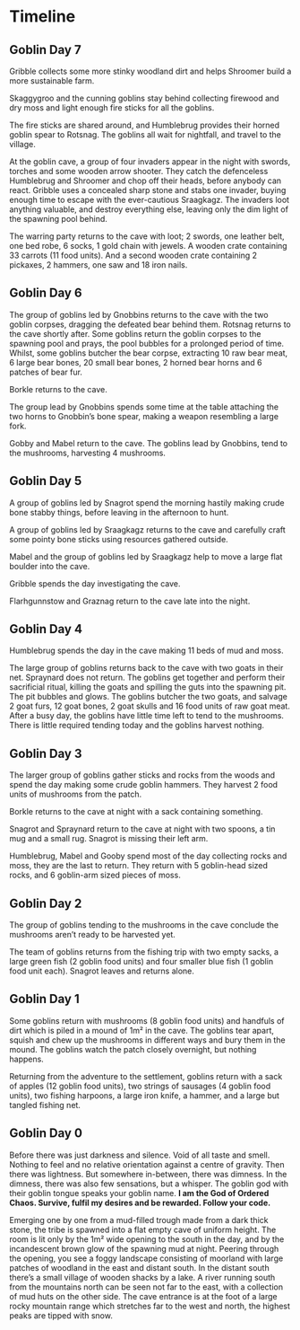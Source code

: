 # Timeline

## Goblin Day 7

Gribble collects some more stinky woodland dirt and helps Shroomer build a more sustainable farm.

Skaggygroo and the cunning goblins stay behind collecting firewood and dry moss and light enough fire sticks for all the goblins.

The fire sticks are shared around, and Humblebrug provides their horned goblin spear to Rotsnag. The goblins all wait for nightfall, and travel to the village.

At the goblin cave, a group of four invaders appear in the night with swords, torches and some wooden arrow shooter. They catch the defenceless Humblebrug and Shroomer and chop off their heads, before anybody can react. Gribble uses a concealed sharp stone and stabs one invader, buying enough time to escape with the ever-cautious Sraagkagz. The invaders loot anything valuable, and destroy everything else, leaving only the dim light of the spawning pool behind.

The warring party returns to the cave with loot; 2 swords, one leather belt, one bed robe, 6 socks, 1 gold chain with jewels. A wooden crate containing 33 carrots (11 food units). And a second wooden crate containing 2 pickaxes, 2 hammers, one saw and 18 iron nails.

## Goblin Day 6

The group of goblins led by Gnobbins returns to the cave with the two goblin corpses, dragging the defeated bear behind them. Rotsnag returns to the cave shortly after. Some goblins return the goblin corpses to the spawning pool and prays, the pool bubbles for a prolonged period of time.  Whilst, some goblins butcher the bear corpse, extracting 10 raw bear meat, 6 large bear bones, 20 small bear bones, 2 horned bear horns and 6 patches of bear fur.

Borkle returns to the cave.

The group lead by Gnobbins spends some time at the table attaching the two horns to Gnobbin’s bone spear, making a weapon resembling a large fork.

Gobby and Mabel return to the cave.
The goblins lead by Gnobbins, tend to the mushrooms, harvesting 4 mushrooms.


## Goblin Day 5

A group of goblins led by Snagrot spend the morning hastily making crude bone stabby things, before leaving in the afternoon to hunt.

A group of goblins led by Sraagkagz returns to the cave and carefully craft some pointy bone sticks using resources gathered outside.

Mabel and the group of goblins led by Sraagkagz help to move a large flat boulder into the cave.

Gribble spends the day investigating the cave.

Flarhgunnstow and Graznag return to the cave late into the night. 

## Goblin Day 4

Humblebrug spends the day in the cave making 11 beds of mud and moss.

The large group of goblins returns back to the cave with two goats in their net. Spraynard does not return. 
The goblins get together and perform their sacrificial ritual, killing the goats and spilling the guts into the spawning pit. The pit bubbles and glows. 
The goblins butcher the two goats, and salvage 2 goat furs, 12 goat bones, 2 goat skulls and 16 food units of raw goat meat.
After a busy day, the goblins have little time left to tend to the mushrooms. There is little required tending today and the goblins harvest nothing.

## Goblin Day 3

The larger group of goblins gather sticks and rocks from the woods and spend the day making some crude goblin hammers. They harvest 2 food units of mushrooms from the patch.

Borkle returns to the cave at night with a sack containing something.

Snagrot and Spraynard return to the cave at night with two spoons, a tin mug and a small rug.
Snagrot is missing their left arm.

Humblebrug, Mabel and Gooby spend most of the day collecting rocks and moss, they are the last to return. They return with 5 goblin-head sized rocks, and 6 goblin-arm sized pieces of moss.

## Goblin Day 2

The group of goblins tending to the mushrooms in the cave conclude the mushrooms aren’t ready to be harvested yet.

The team of goblins returns from the fishing trip with two empty sacks, a large green fish (2 goblin food units) and four smaller blue fish (1 goblin food unit each). 
Snagrot leaves and returns alone.


## Goblin Day 1

Some goblins return with mushrooms (8 goblin food units) and handfuls of dirt which is piled in a mound of 1m² in the cave. The goblins tear apart, squish and chew up the mushrooms in different ways and bury them in the mound. The goblins watch the patch closely overnight, but nothing happens.

Returning from the adventure to the settlement, goblins return with a sack of apples (12 goblin food units), two strings of sausages (4 goblin food units), two fishing harpoons, a large iron knife, a hammer, and a large but tangled fishing net.


## Goblin Day 0

Before there was just darkness and silence. Void of all taste and smell. 
Nothing to feel and no relative orientation against a centre of gravity.
Then there was lightness.
But somewhere in-between, there was dimness.
In the dimness, there was also few sensations, but a whisper.
The goblin god with their goblin tongue speaks your goblin name. 
**I am the God of Ordered Chaos. Survive, fulfil my desires and be rewarded. Follow your code.**

Emerging one by one from a mud-filled trough made from a dark thick stone, the tribe is spawned into a flat empty cave of uniform height. 
The room is lit only by the 1m² wide opening to the south in the day, and by the incandescent brown glow of the spawning mud at night.
Peering through the opening, you see a foggy landscape consisting of moorland with large patches of woodland in the east and distant south. 
In the distant south there’s a small village of wooden shacks by a lake.
A river running south from the mountains north can be seen not far to the east, with a collection of mud huts on the other side.
The cave entrance is at the foot of a large rocky mountain range which stretches far to the west and north, the highest peaks are tipped with snow. 

